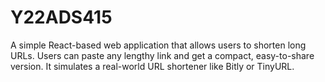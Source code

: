 # Y22ADS415
A simple React-based web application that allows users to shorten long URLs. Users can paste any lengthy link and get a compact, easy-to-share version. It simulates a real-world URL shortener like Bitly or TinyURL.

